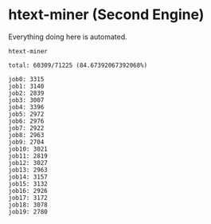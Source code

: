 # htext-miner (Second Engine)

Everything doing here is automated.

```
htext-miner

total: 60309/71225 (84.67392067392068%)

job0: 3315
job1: 3140
job2: 2839
job3: 3007
job4: 3396
job5: 2972
job6: 2976
job7: 2922
job8: 2963
job9: 2704
job10: 3021
job11: 2819
job12: 3027
job13: 2963
job14: 3157
job15: 3132
job16: 2926
job17: 3172
job18: 3078
job19: 2780
```